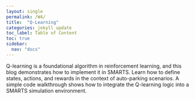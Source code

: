 ```yaml
---
layout: single
permalink: /W4/
title:  "Q-Learning"
categories: jekyll update
toc_label: Table of Content
toc: true
sidebar:
  nav: "docs"
---
```


Q-learning is a foundational algorithm in reinforcement learning, and this blog demonstrates how to implement it in SMARTS. Learn how to define states, actions, and rewards in the context of auto-parking scenarios. A simple code walkthrough shows how to integrate the Q-learning logic into a SMARTS simulation environment.